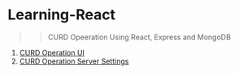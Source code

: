 # Learning-React

>> CURD Opeeration Using React, Express and MongoDB

<ol>
  <li><a href="https://github.com/mohit838/Learning-React/tree/user-curd-op-ui">CURD Operation UI</a></li>
  <li><a href="https://github.com/mohit838/Learning-React/tree/user-curd-op">CURD Operation Server Settings</a></li>
</ol>
